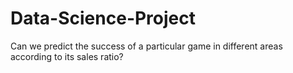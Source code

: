 # Data-Science-Project
Can we predict the success of a particular game in different areas according to its sales ratio?
